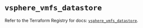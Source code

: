 # `vsphere_vmfs_datastore`

Refer to the Terraform Registry for docs: [`vsphere_vmfs_datastore`](https://registry.terraform.io/providers/hashicorp/vsphere/2.11.0/docs/resources/vmfs_datastore).

